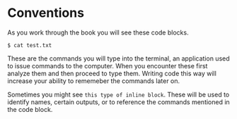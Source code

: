 # Conventions

As you work through the book you will see these code blocks.

```$ cat test.txt```

These are the commands you will type into the terminal, an application used to issue commands to the computer. When you encounter these first analyze them and then proceed to type them. Writing code this way will increase your ability to rememeber the commands later on. 

Sometimes you might see `this type of inline block`. These will be used to identify names, certain outputs, or to reference the commands mentioned in the code block.
